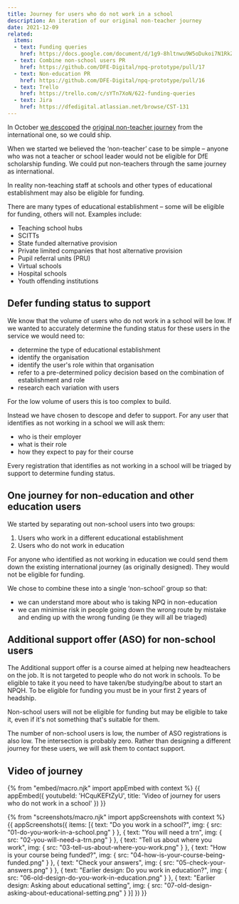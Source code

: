 ```yaml
---
title: Journey for users who do not work in a school
description: An iteration of our original non-teacher journey
date: 2021-12-09
related:
  items:
  - text: Funding queries
    href: https://docs.google.com/document/d/1g9-8hltnwu9W5oDukoi7N1RkZSqPKv3AZvLC28W77Mg
  - text: Combine non-school users PR
    href: https://github.com/DFE-Digital/npq-prototype/pull/17
  - text: Non-education PR
    href: https://github.com/DFE-Digital/npq-prototype/pull/16
  - text: Trello
    href: https://trello.com/c/sYTn7XoN/622-funding-queries
  - text: Jira
    href: https://dfedigital.atlassian.net/browse/CST-131
---
```


In October [we descoped](/register-for-an-npq/decoupling-international-and-non-teacher/) the [original non-teacher journey](/register-for-an-npq/international-and-non-teacher/) from the international one, so we could ship.

When we started we believed the ‘non-teacher’ case to be simple – anyone who was not a teacher or school leader would not be eligible for DfE scholarship funding. We could put non-teachers through the same journey as international.

In reality non-teaching staff at schools and other types of educational establishment may also be eligible for funding.

There are many types of educational establishment – some will be eligible for funding, others will not. Examples include:

- Teaching school hubs
- SCITTs
- State funded alternative provision
- Private limited companies that host alternative provision
- Pupil referral units (PRU)
- Virtual schools
- Hospital schools
- Youth offending institutions

## Defer funding status to support

We know that the volume of users who do not work in a school will be low. If we wanted to accurately determine the funding status for these users in the service we would need to:

- determine the type of educational establishment
- identify the organisation
- identify the user's role within that organisation
- refer to a pre-determined policy decision based on the combination of establishment and role
- research each variation with users

For the low volume of users this is too complex to build.

Instead we have chosen to descope and defer to support. For any user that identifies as not working in a school we will ask them:

- who is their employer
- what is their role
- how they expect to pay for their course

Every registration that identifies as not working in a school will be triaged by support to determine funding status.

## One journey for non-education and other education users

We started by separating out non-school users into two groups:

1. Users who work in a different educational establishment
2. Users who do not work in education

For anyone who identified as not working in education we could send them down the existing international journey (as originally designed). They would not be eligible for funding.

We chose to combine these into a single ‘non-school’ group so that:

- we can understand more about who is taking NPQ in non-education
- we can minimise risk in people going down the wrong route by mistake and ending up with the wrong funding (ie they will all be triaged)

## Additional support offer (ASO) for non-school users

The Additional support offer is a course aimed at helping new headteachers on the job. It is not targeted to people who do not work in schools. To be eligible to take it you need to have taken/be studying/be about to start an NPQH. To be eligible for funding you must be in your first 2 years of headship.

Non-school users will not be eligible for funding but may be eligible to take it, even if it's not something that's suitable for them.

The number of non-school users is low, the number of ASO registrations is also low. The intersection is probably zero. Rather than designing a different journey for these users, we will ask them to contact support.

## Video of journey

{% from "embed/macro.njk" import appEmbed with context %}
{{ appEmbed({
  youtubeId: 'HCquKEFtZyU',
  title: 'Video of journey for users who do not work in a school'
}) }}

{% from "screenshots/macro.njk" import appScreenshots with context %}
{{ appScreenshots({
  items: [{
      text: "Do you work in a school?",
      img: { src: "01-do-you-work-in-a-school.png" }
    }, {
      text: "You will need a trn",
      img: { src: "02-you-will-need-a-trn.png" }
    }, {
      text: "Tell us about where you work",
      img: { src: "03-tell-us-about-where-you-work.png" }
    }, {
      text: "How is your course being funded?",
      img: { src: "04-how-is-your-course-being-funded.png" }
    }, {
      text: "Check your answers",
      img: { src: "05-check-your-answers.png" }
    }, {
      text: "Earlier design: Do you work in education?",
      img: { src: "06-old-design-do-you-work-in-education.png" }
    }, {
      text: "Earlier design: Asking about educational setting",
      img: { src: "07-old-design-asking-about-educational-setting.png" }
    }]
}) }}
